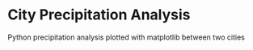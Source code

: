 # City Precipitation Analysis
 Python precipitation analysis plotted with matplotlib between two cities
